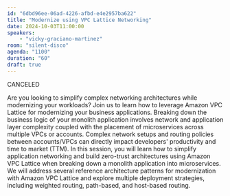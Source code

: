 ```yaml
---
id: "6dbd96ee-06ad-4226-afbd-e4e2957ba622"
title: "Modernize using VPC Lattice Networking"
date: 2024-10-03T11:00:00
speakers:
    - "vicky-graciano-martinez"
room: "silent-disco"
agenda: "1100"
duration: "60"
draft: true
---
```


CANCELED

Are you looking to simplify complex networking architectures while modernizing your workloads? Join us to learn how to leverage Amazon VPC Lattice for modernizing your business applications. Breaking down the business logic of your monolith application involves network and application layer complexity coupled with the placement of microservices across multiple VPCs or accounts. Complex network setups and routing policies between accounts/VPCs can directly impact developers' productivity and time to market (TTM). In this session, you will learn how to simplify application networking and build zero-trust architectures using Amazon VPC Lattice when breaking down a monolith application into microservices. We will address several reference architecture patterns for modernization with Amazon VPC Lattice and explore multiple deployment strategies, including weighted routing, path-based, and host-based routing.